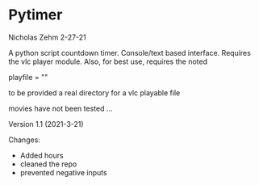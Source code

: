 # Pytimer
Nicholas Zehm
2-27-21

A python script countdown timer. Console/text based interface.
Requires the vlc player module.
Also, for best use, requires the noted 

playfile = ""

to be provided a real directory for a vlc playable file

movies have not been tested ...

Version 1.1 (2021-3-21)

Changes:
* Added hours
* cleaned the repo
* prevented negative inputs
